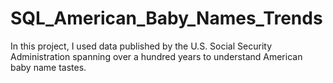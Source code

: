 # SQL_American_Baby_Names_Trends

In this project, I used data published by the U.S. Social Security Administration spanning over a hundred years to understand American baby name tastes.

